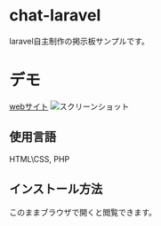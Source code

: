 # chat-laravel

 laravel自主制作の掲示板サンプルです。
 
 # デモ
 [webサイト](https://yasuko-chat-laravel.herokuapp.com/person)
 ![スクリーンショット](https://user-images.githubusercontent.com/84828867/159811037-746f2172-79be-4c2e-9b4e-7979a99ac000.png)


 
 ## 使用言語
 HTML\CSS, PHP
 
 ## インストール方法
 このままブラウザで開くと閲覧できます。
 
